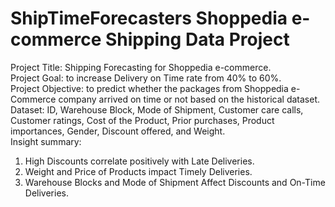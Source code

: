 # ShipTimeForecasters Shoppedia e-commerce Shipping Data Project

Project Title: Shipping Forecasting for Shoppedia e-commerce. \
Project Goal: to increase Delivery on Time rate from 40% to 60%.\
Project Objective: to predict whether the packages from Shoppedia e-Commerce company arrived on time or not based on the historical dataset.\
Dataset: ID, Warehouse Block, Mode of Shipment, Customer care calls, Customer ratings, Cost of the Product, Prior purchases, Product importances, Gender, Discount offered, and Weight. \
Insight summary:
1. High Discounts correlate positively with Late Deliveries.
2. Weight and Price of Products impact Timely Deliveries.
3. Warehouse Blocks and Mode of Shipment Affect Discounts and On-Time Deliveries.

